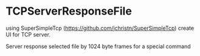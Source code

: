 # TCPServerResponseFile

using SuperSimpleTcp (https://github.com/jchristn/SuperSimpleTcp) create UI for TCP server.

Server response selected file by 1024 byte frames for a special command
